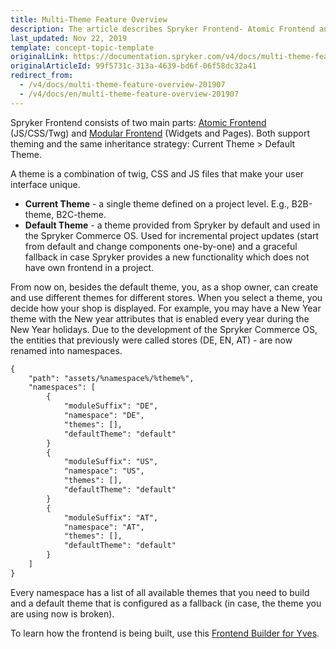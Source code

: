 ```yaml
---
title: Multi-Theme Feature Overview
description: The article describes Spryker Frontend- Atomic Frontend and Modular Frontend that support theming- current theme and default theme.
last_updated: Nov 22, 2019
template: concept-topic-template
originalLink: https://documentation.spryker.com/v4/docs/multi-theme-feature-overview-201907
originalArticleId: 99f5731c-313a-4639-bd6f-06f58dc32a41
redirect_from:
  - /v4/docs/multi-theme-feature-overview-201907
  - /v4/docs/en/multi-theme-feature-overview-201907
---
```


Spryker Frontend consists of two main parts: [Atomic Frontend](https://docs.spryker.com/docs/scos/dev/front-end-development/yves/atomic-frontend/atomic-front-end-general-overview.html) (JS/CSS/Twg) and [Modular Frontend](https://docs.spryker.com/docs/scos/dev/back-end-development/yves/modular-frontend.html) (Widgets and Pages). Both support theming and the same inheritance strategy: Current Theme > Default Theme.

A theme is a combination of twig, CSS and JS files that make your user interface unique. 

* **Current Theme** - a single theme defined on a project level. E.g., B2B-theme, B2C-theme.
* **Default Theme** - a theme provided from Spryker by default and used in the Spryker Commerce OS. Used for incremental project updates (start from default and change components one-by-one) and a graceful fallback in case Spryker provides a new functionality which does not have own frontend in a project.

From now on, besides the default theme, you, as a shop owner, can create and use different themes for different stores. When you select a theme, you decide how your shop is displayed. For example, you may have a New Year theme with the New year attributes that is enabled every year during the New Year holidays. Due to the development of the Spryker Commerce OS, the entities that previously were called stores (DE, EN, AT) - are now renamed into namespaces.

```xml
{
	"path": "assets/%namespace%/%theme%",
	"namespaces": [
		{
			"moduleSuffix": "DE",
			"namespace": "DE",
			"themes": [],
			"defaultTheme": "default"
		}
		{
			"moduleSuffix": "US",
			"namespace": "US",
			"themes": [],
			"defaultTheme": "default"
		}
		{
			"moduleSuffix": "AT",
			"namespace": "AT",
			"themes": [],
			"defaultTheme": "default"
		}
	]
}
```
Every namespace has a list of all available themes that you need to build and a default theme that is configured as a fallback (in case, the theme you are using now is broken).

To learn how the frontend is being built, use this [Frontend Builder for Yves](https://docs.spryker.com/docs/scos/dev/front-end-development/yves/front-end-builder-for-yves.html).
